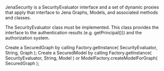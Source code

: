 JenaSecurity is a SecurityEvaluator interface and a set of dynamic proxies that apply that interface to Jena Graphs, Models, and associated methods and classes.

The SecurityEvaluator class must be implemented.  This class provides the interface to the authentication results (e.g. getPrincipal())) and the authorization system.

Create a SecuredGraph by calling Factory.getInstance( SecurityEvaluator, String, Graph );
Create a SecuredModel by calling Factory.getInstance( SecurityEvaluator, String, Model ) or ModelFactory.createModelForGraph( SecuredGraph );


